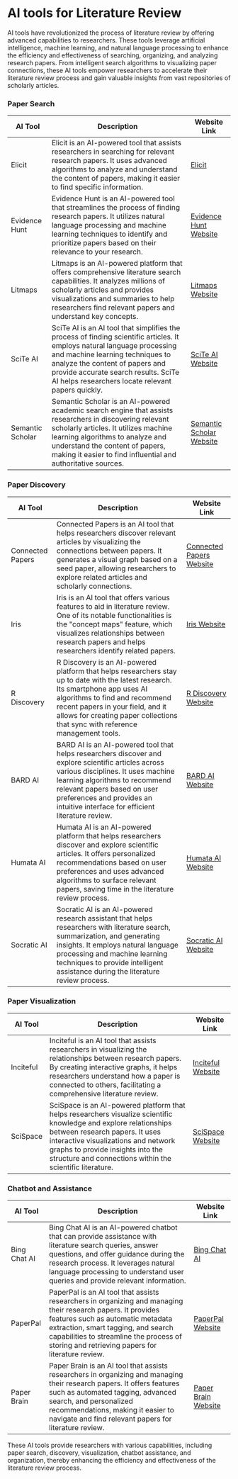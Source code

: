 # AI tools for Literature Review

AI tools have revolutionized the process of literature review by offering advanced capabilities to researchers. These tools leverage artificial intelligence, machine learning, and natural language processing to enhance the efficiency and effectiveness of searching, organizing, and analyzing research papers. From intelligent search algorithms to visualizing paper connections, these AI tools empower researchers to accelerate their literature review process and gain valuable insights from vast repositories of scholarly articles.

### Paper Search

| AI Tool         | Description | Website Link |
|-----------------|--------------------------------------------------------------------------------------------------------------------------------------------------------------------------------------------------------------------------------|------------------------------------------------------------------|
| Elicit          | Elicit is an AI-powered tool that assists researchers in searching for relevant research papers. It uses advanced algorithms to analyze and understand the content of papers, making it easier to find specific information.         | [Elicit](https://elicit.org/)                         |
| Evidence Hunt   | Evidence Hunt is an AI-powered tool that streamlines the process of finding research papers. It utilizes natural language processing and machine learning techniques to identify and prioritize papers based on their relevance to your research. | [Evidence Hunt Website](https://evidence-hunt.com/)              |
| Litmaps         | Litmaps is an AI-powered platform that offers comprehensive literature search capabilities. It analyzes millions of scholarly articles and provides visualizations and summaries to help researchers find relevant papers and understand key concepts.         | [Litmaps Website](https://litmaps.co/)                           |
| SciTe AI        | SciTe AI is an AI tool that simplifies the process of finding scientific articles. It employs natural language processing and machine learning techniques to analyze the content of papers and provide accurate search results. SciTe AI helps researchers locate relevant papers quickly. | [SciTe AI Website](https://www.scite.ai/)                        |
| Semantic Scholar| Semantic Scholar is an AI-powered academic search engine that assists researchers in discovering relevant scholarly articles. It utilizes machine learning algorithms to analyze and understand the content of papers, making it easier to find influential and authoritative sources. | [Semantic Scholar Website](https://www.semanticscholar.org/)   |

### Paper Discovery

| AI Tool         | Description | Website Link |
|-----------------|--------------------------------------------------------------------------------------------------------------------------------------------------------------------------------------------------------------------------------|------------------------------------------------------------------|
| Connected Papers | Connected Papers is an AI tool that helps researchers discover relevant articles by visualizing the connections between papers. It generates a visual graph based on a seed paper, allowing researchers to explore related articles and scholarly connections.     | [Connected Papers Website](https://www.connectedpapers.com/)     |
| Iris            | Iris is an AI tool that offers various features to aid in literature review. One of its notable functionalities is the "concept maps" feature, which visualizes relationships between research papers and helps researchers identify related papers.    | [Iris Website](https://iris.ai/)                                 |
| R Discovery     | R Discovery is an AI-powered platform that helps researchers stay up to date with the latest research. Its smartphone app uses AI algorithms to find and recommend recent papers in your field, and it allows for creating paper collections that sync with reference management tools. | [R Discovery Website](https://www.rdiscovery.ai/)                |
| BARD AI         | BARD AI is an AI-powered tool that helps researchers discover and explore scientific articles across various disciplines. It uses machine learning algorithms to recommend relevant papers based on user preferences and provides an intuitive interface for efficient literature review. | [BARD AI Website](https://www.bard.ai/)                          |
| Humata AI       | Humata AI is an AI-powered platform that helps researchers discover and explore scientific articles. It offers personalized recommendations based on user preferences and uses advanced algorithms to surface relevant papers, saving time in the literature review process. | [Humata AI Website](https://www.humata.ai/)                      |
| Socratic AI     | Socratic AI is an AI-powered research assistant that helps researchers with literature search, summarization, and generating insights. It employs natural language processing and machine learning techniques to provide intelligent assistance during the literature review process. | [Socratic AI Website](https://www.socratic.com/)                  |

### Paper Visualization

| AI Tool         | Description | Website Link |
|-----------------|--------------------------------------------------------------------------------------------------------------------------------------------------------------------------------------------------------------------------------|------------------------------------------------------------------|
| Inciteful       | Inciteful is an AI tool that assists researchers in visualizing the relationships between research papers. By creating interactive graphs, it helps researchers understand how a paper is connected to others, facilitating a comprehensive literature review. | [Inciteful Website](https://inciteful.com/)                     |
| SciSpace        | SciSpace is an AI-powered platform that helps researchers visualize scientific knowledge and explore relationships between research papers. It uses interactive visualizations and network graphs to provide insights into the structure and connections within the scientific literature. | [SciSpace Website](https://www.scispace.ai/)                     |

### Chatbot and Assistance

| AI Tool         | Description | Website Link |
|-----------------|--------------------------------------------------------------------------------------------------------------------------------------------------------------------------------------------------------------------------------|------------------------------------------------------------------|
| Bing Chat AI    | Bing Chat AI is an AI-powered chatbot that can provide assistance with literature search queries, answer questions, and offer guidance during the research process. It leverages natural language processing to understand user queries and provide relevant information. | [Bing Chat AI](https://www.bing.com/chat/)                      |
| PaperPal        | PaperPal is an AI tool that assists researchers in organizing and managing their research papers. It provides features such as automatic metadata extraction, smart tagging, and search capabilities to streamline the process of storing and retrieving papers for literature review. | [PaperPal Website](https://www.paperpal.ai/)                     |
| Paper Brain     | Paper Brain is an AI tool that assists researchers in organizing and managing their research papers. It offers features such as automated tagging, advanced search, and personalized recommendations, making it easier to navigate and find relevant papers for literature review. | [Paper Brain Website](https://www.paperbrain.app/)               |

These AI tools provide researchers with various capabilities, including paper search, discovery, visualization, chatbot assistance, and organization, thereby enhancing the efficiency and effectiveness of the literature review process.
